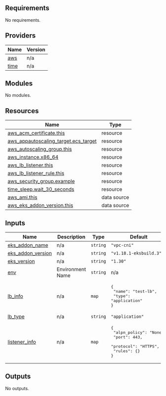 <!-- BEGIN_TF_DOCS -->
## Requirements

No requirements.

## Providers

| Name | Version |
|------|---------|
| <a name="provider_aws"></a> [aws](#provider\_aws) | n/a |
| <a name="provider_time"></a> [time](#provider\_time) | n/a |

## Modules

No modules.

## Resources

| Name | Type |
|------|------|
| [aws_acm_certificate.this](https://registry.terraform.io/providers/hashicorp/aws/latest/docs/resources/acm_certificate) | resource |
| [aws_appautoscaling_target.ecs_target](https://registry.terraform.io/providers/hashicorp/aws/latest/docs/resources/appautoscaling_target) | resource |
| [aws_autoscaling_group.this](https://registry.terraform.io/providers/hashicorp/aws/latest/docs/resources/autoscaling_group) | resource |
| [aws_instance.x86_64](https://registry.terraform.io/providers/hashicorp/aws/latest/docs/resources/instance) | resource |
| [aws_lb_listener.this](https://registry.terraform.io/providers/hashicorp/aws/latest/docs/resources/lb_listener) | resource |
| [aws_lb_listener_rule.this](https://registry.terraform.io/providers/hashicorp/aws/latest/docs/resources/lb_listener_rule) | resource |
| [aws_security_group.example](https://registry.terraform.io/providers/hashicorp/aws/latest/docs/resources/security_group) | resource |
| [time_sleep.wait_30_seconds](https://registry.terraform.io/providers/hashicorp/time/latest/docs/resources/sleep) | resource |
| [aws_ami.this](https://registry.terraform.io/providers/hashicorp/aws/latest/docs/data-sources/ami) | data source |
| [aws_eks_addon_version.this](https://registry.terraform.io/providers/hashicorp/aws/latest/docs/data-sources/eks_addon_version) | data source |

## Inputs

| Name | Description | Type | Default | Required |
|------|-------------|------|---------|:--------:|
| <a name="input_eks_addon_name"></a> [eks\_addon\_name](#input\_eks\_addon\_name) | n/a | `string` | `"vpc-cni"` | no |
| <a name="input_eks_addon_version"></a> [eks\_addon\_version](#input\_eks\_addon\_version) | n/a | `string` | `"v1.18.1-eksbuild.3"` | no |
| <a name="input_eks_version"></a> [eks\_version](#input\_eks\_version) | n/a | `string` | `"1.30"` | no |
| <a name="input_env"></a> [env](#input\_env) | Environment Name | `string` | n/a | yes |
| <a name="input_lb_info"></a> [lb\_info](#input\_lb\_info) | n/a | `map` | <pre>{<br/>  "name": "test-lb",<br/>  "type": "application"<br/>}</pre> | no |
| <a name="input_lb_type"></a> [lb\_type](#input\_lb\_type) | n/a | `string` | `"application"` | no |
| <a name="input_listener_info"></a> [listener\_info](#input\_listener\_info) | n/a | `map` | <pre>{<br/>  "alpn_policy": "None",<br/>  "port": 443,<br/>  "protocol": "HTTPS",<br/>  "rules": {}<br/>}</pre> | no |

## Outputs

No outputs.
<!-- END_TF_DOCS -->
